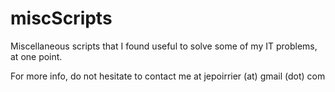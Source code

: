 miscScripts
===========

Miscellaneous scripts that I found useful to solve some of my IT problems, at one point.

For more info, do not hesitate to contact me at jepoirrier (at) gmail (dot) com